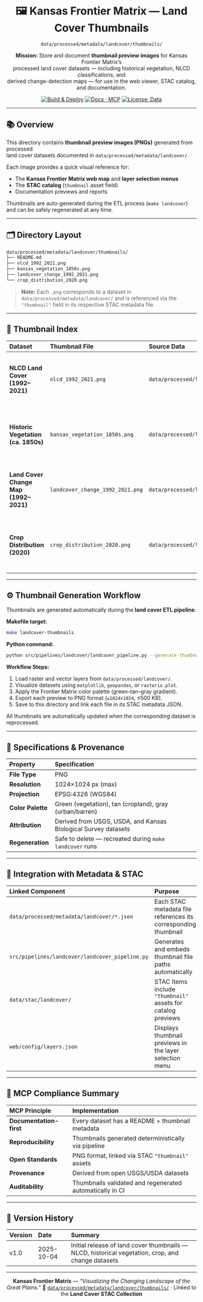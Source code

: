 <div align="center">

# 🖼️ Kansas Frontier Matrix — Land Cover Thumbnails  
`data/processed/metadata/landcover/thumbnails/`

**Mission:** Store and document **thumbnail preview images** for Kansas Frontier Matrix’s  
processed land cover datasets — including historical vegetation, NLCD classifications, and  
derived change-detection maps — for use in the web viewer, STAC catalog, and documentation.

[![Build & Deploy](https://github.com/bartytime4life/Kansas-Frontier-Matrix/actions/workflows/site.yml/badge.svg)](../../../../.github/workflows/site.yml)
[![Docs · MCP](https://img.shields.io/badge/Docs-MCP-blue)](../../../../docs/)
[![License: Data](https://img.shields.io/badge/License-CC--BY%204.0-green)](../../../../LICENSE)

</div>

---

## 📚 Overview

This directory contains **thumbnail preview images (PNGs)** generated from processed  
land cover datasets documented in `data/processed/metadata/landcover/`.

Each image provides a quick visual reference for:
- The **Kansas Frontier Matrix web map** and **layer selection menus**  
- The **STAC catalog** (`thumbnail` asset field)  
- Documentation previews and reports  

Thumbnails are auto-generated during the ETL process (`make landcover`) and can be safely regenerated at any time.

---

## 🗂️ Directory Layout

```bash
data/processed/metadata/landcover/thumbnails/
├── README.md
├── nlcd_1992_2021.png
├── kansas_vegetation_1850s.png
├── landcover_change_1992_2021.png
└── crop_distribution_2020.png
````

> **Note:**
> Each `.png` corresponds to a dataset in `data/processed/metadata/landcover/` and is
> referenced via the `"thumbnail"` field in its respective STAC metadata file.

---

## 🌾 Thumbnail Index

| Dataset                               | Thumbnail File                   | Source Data                                                   | Description                                                                            |
| :------------------------------------ | :------------------------------- | :------------------------------------------------------------ | :------------------------------------------------------------------------------------- |
| **NLCD Land Cover (1992–2021)**       | `nlcd_1992_2021.png`             | `data/processed/landcover/nlcd_1992_2021.tif`                 | Map visualization of Kansas land cover classes from 1992–2021 (USGS NLCD).             |
| **Historic Vegetation (ca. 1850s)**   | `kansas_vegetation_1850s.png`    | `data/processed/landcover/kansas_vegetation_1850s.tif`        | Reconstruction of pre-settlement vegetation across Kansas (prairie, forest, wetlands). |
| **Land Cover Change Map (1992–2021)** | `landcover_change_1992_2021.png` | `data/processed/landcover/landcover_change_1992_2021.geojson` | Depicts spatial shifts from natural vegetation to cropland or urban development.       |
| **Crop Distribution (2020)**          | `crop_distribution_2020.png`     | `data/processed/landcover/crop_distribution_2020.geojson`     | Choropleth showing dominant crop types across Kansas counties (USDA CDL).              |

---

## ⚙️ Thumbnail Generation Workflow

Thumbnails are generated automatically during the **land cover ETL pipeline**.

**Makefile target:**

```bash
make landcover-thumbnails
```

**Python command:**

```bash
python src/pipelines/landcover/landcover_pipeline.py --generate-thumbnails
```

**Workflow Steps:**

1. Load raster and vector layers from `data/processed/landcover/`.
2. Visualize datasets using `matplotlib`, `geopandas`, or `rasterio.plot`.
3. Apply the Frontier Matrix color palette (green–tan–gray gradient).
4. Export each preview to PNG format (`≤1024×1024`, ≤500 KB).
5. Save to this directory and link each file in its STAC metadata JSON.

All thumbnails are automatically updated when the corresponding dataset is reprocessed.

---

## 🧮 Specifications & Provenance

| Property          | Specification                                                  |
| :---------------- | :------------------------------------------------------------- |
| **File Type**     | PNG                                                            |
| **Resolution**    | 1024×1024 px (max)                                             |
| **Projection**    | EPSG:4326 (WGS84)                                              |
| **Color Palette** | Green (vegetation), tan (cropland), gray (urban/barren)        |
| **Attribution**   | Derived from USGS, USDA, and Kansas Biological Survey datasets |
| **Regeneration**  | Safe to delete — recreated during `make landcover` runs        |

---

## 🧩 Integration with Metadata & STAC

| Linked Component                                | Purpose                                                        |
| :---------------------------------------------- | :------------------------------------------------------------- |
| `data/processed/metadata/landcover/*.json`      | Each STAC metadata file references its corresponding thumbnail |
| `src/pipelines/landcover/landcover_pipeline.py` | Generates and embeds thumbnail file paths automatically        |
| `data/stac/landcover/`                          | STAC Items include `"thumbnail"` assets for catalog previews   |
| `web/config/layers.json`                        | Displays thumbnail previews in the layer selection menu        |

---

## 🧠 MCP Compliance Summary

| MCP Principle           | Implementation                                           |
| :---------------------- | :------------------------------------------------------- |
| **Documentation-first** | Every dataset has a README + thumbnail metadata          |
| **Reproducibility**     | Thumbnails generated deterministically via pipeline      |
| **Open Standards**      | PNG format, linked via STAC `"thumbnail"` assets         |
| **Provenance**          | Derived from open USGS/USDA datasets                     |
| **Auditability**        | Thumbnails validated and regenerated automatically in CI |

---

## 📅 Version History

| Version | Date       | Summary                                                                                           |
| :------ | :--------- | :------------------------------------------------------------------------------------------------ |
| v1.0    | 2025-10-04 | Initial release of land cover thumbnails — NLCD, historical vegetation, crop, and change datasets |

---

<div align="center">

**Kansas Frontier Matrix** — *“Visualizing the Changing Landscape of the Great Plains.”*
📍 [`data/processed/metadata/landcover/thumbnails/`](.) · Linked to the **Land Cover STAC Collection**

</div>
